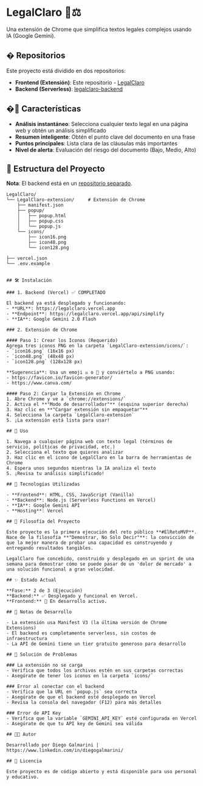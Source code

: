 # LegalClaro 📜⚖️

Una extensión de Chrome que simplifica textos legales complejos usando IA (Google Gemini).

## � Repositorios

Este proyecto está dividido en dos repositorios:

- **Frontend (Extensión)**: Este repositorio - [LegalClaro](https://github.com/diegogalmarini/LegalClaro)
- **Backend (Serverless)**: [legalclaro-backend](https://github.com/diegogalmarini/legalclaro-backend)

## �🚀 Características

- **Análisis instantáneo**: Selecciona cualquier texto legal en una página web y obtén un análisis simplificado
- **Resumen inteligente**: Obtén el punto clave del documento en una frase
- **Puntos principales**: Lista clara de las cláusulas más importantes
- **Nivel de alerta**: Evaluación del riesgo del documento (Bajo, Medio, Alto)

## 📁 Estructura del Proyecto

**Nota**: El backend está en un [repositorio separado](https://github.com/diegogalmarini/legalclaro-backend).

```
LegalClaro/
└── LegalClaro-extension/     # Extensión de Chrome
    ├── manifest.json
    ├── popup/
    │   ├── popup.html
    │   ├── popup.css
    │   └── popup.js
    └── icons/
        ├── icon16.png
        ├── icon48.png
        └── icon128.png
```
    ├── vercel.json
    └── .env.example
```

## 🛠️ Instalación

### 1. Backend (Vercel) ✅ COMPLETADO

El backend ya está desplegado y funcionando:
- **URL**: https://legalclaro.vercel.app
- **Endpoint**: https://legalclaro.vercel.app/api/simplify
- **IA**: Google Gemini 2.0 Flash

### 2. Extensión de Chrome

#### Paso 1: Crear los Iconos (Requerido)
Agrega tres iconos PNG en la carpeta `LegalClaro-extension/icons/`:
- `icon16.png` (16x16 px)
- `icon48.png` (48x48 px)
- `icon128.png` (128x128 px)

**Sugerencia**: Usa un emoji ⚖️ o 📜 y conviértelo a PNG usando:
- https://favicon.io/favicon-generator/
- https://www.canva.com/

#### Paso 2: Cargar la Extensión en Chrome
1. Abre Chrome y ve a `chrome://extensions/`
2. Activa el **"Modo de desarrollador"** (esquina superior derecha)
3. Haz clic en **"Cargar extensión sin empaquetar"**
4. Selecciona la carpeta `LegalClaro-extension`
5. ¡La extensión está lista para usar!

## 📖 Uso

1. Navega a cualquier página web con texto legal (términos de servicio, políticas de privacidad, etc.)
2. Selecciona el texto que quieres analizar
3. Haz clic en el icono de LegalClaro en la barra de herramientas de Chrome
4. Espera unos segundos mientras la IA analiza el texto
5. ¡Revisa tu análisis simplificado!

## 🔧 Tecnologías Utilizadas

- **Frontend**: HTML, CSS, JavaScript (Vanilla)
- **Backend**: Node.js (Serverless Functions en Vercel)
- **IA**: Google Gemini API
- **Hosting**: Vercel

## 🎯 Filosofía del Proyecto

Este proyecto es la primera ejecución del reto público **#ElRetoMVP**. Nace de la filosofía **"Demostrar, No Solo Decir"**: la convicción de que la mejor manera de probar una capacidad es construyendo y entregando resultados tangibles.

LegalClaro fue concebido, construido y desplegado en un sprint de una semana para demostrar cómo se puede pasar de un 'dolor de mercado' a una solución funcional a gran velocidad.

## ✨ Estado Actual

**Fase:** 2 de 3 (Ejecución)
**Backend:** ✅ Desplegado y funcional en Vercel.
**Frontend:** 🚧 En desarrollo activo.

## 📝 Notas de Desarrollo

- La extensión usa Manifest V3 (la última versión de Chrome Extensions)
- El backend es completamente serverless, sin costos de infraestructura
- La API de Gemini tiene un tier gratuito generoso para desarrollo

## 🐛 Solución de Problemas

### La extensión no se carga
- Verifica que todos los archivos estén en sus carpetas correctas
- Asegúrate de tener los iconos en la carpeta `icons/`

### Error al conectar con el backend
- Verifica que la URL en `popup.js` sea correcta
- Asegúrate de que el backend esté desplegado en Vercel
- Revisa la consola del navegador (F12) para más detalles

### Error de API Key
- Verifica que la variable `GEMINI_API_KEY` esté configurada en Vercel
- Asegúrate de que tu API key de Gemini sea válida

## 👨‍💻 Autor

Desarrollado por Diego Galmarini | https://www.linkedin.com/in/diegogalmarini/

## 📄 Licencia

Este proyecto es de código abierto y está disponible para uso personal y educativo.
